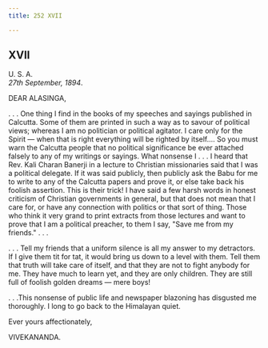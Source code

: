 ```yaml
---
title: 252 XVII

---
```

  

  


## XVII

U. S. A.  
*27th September, 1894*.

DEAR ALASINGA,

. . . One thing I find in the books of my speeches and sayings published
in Calcutta. Some of them are printed in such a way as to savour of
political views; whereas I am no politician or political agitator. I
care only for the Spirit — when that is right everything will be righted
by itself.... So you must warn the Calcutta people that no political
significance be ever attached falsely to any of my writings or sayings.
What nonsense I . . . I heard that Rev. Kali Charan Banerji in a lecture
to Christian missionaries said that I was a political delegate. If it
was said publicly, then publicly ask the Babu for me to write to any of
the Calcutta papers and prove it, or else take back his foolish
assertion. This is their trick! I have said a few harsh words in honest
criticism of Christian governments in general, but that does not mean
that I care for, or have any connection with politics or that sort of
thing. Those who think it very grand to print extracts from those
lectures and want to prove that I am a political preacher, to them I
say, "Save me from my friends." . . .

. . . Tell my friends that a uniform silence is all my answer to my
detractors. If I give them tit for tat, it would bring us down to a
level with them. Tell them that truth will take care of itself, and that
they are not to fight anybody for me. They have much to learn yet, and
they are only children. They are still full of foolish golden dreams —
mere boys!

. . .This nonsense of public life and newspaper blazoning has disgusted
me thoroughly. I long to go back to the Himalayan quiet.

Ever yours affectionately,

VIVEKANANDA.